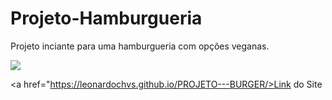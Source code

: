 <h1>Projeto-Hamburgueria</h1>

<p>Projeto inciante para uma hamburgueria com opções veganas.</p>

<img src="https://1drv.ms/i/c/8f94c5a52ce4662f/EZFH2M6SCABAu6byIaFPUn4BDrvjerYhY8fdM8SlA1My0A?e=nrYSJa">

<a href="https://leonardochvs.github.io/PROJETO---BURGER/>Link do Site</a>
